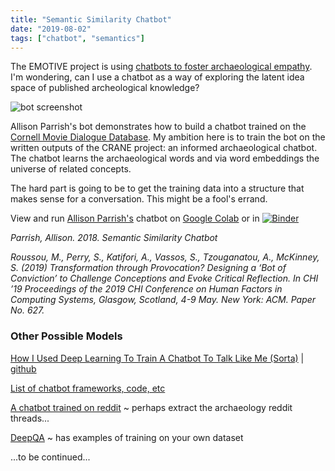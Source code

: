 ```yaml
---
title: "Semantic Similarity Chatbot"
date: "2019-08-02"
tags: ["chatbot", "semantics"]
---
```


The EMOTIVE project is using [chatbots to foster archaeological empathy](https://www.academia.edu/39061846/Transformation_through_Provocation_Designing_a_Bot_of_Conviction_to_Challenge_Conceptions_and_Evoke_Critical_Reflection). I'm wondering, can I use a chatbot as a way of exploring the latent idea space of published archeological knowledge?

![bot screenshot](http://static.decontextualize.com/snaps/semantic-similarity-chatbot.png)

Allison Parrish's bot demonstrates how to build a chatbot trained on the [Cornell Movie Dialogue Database](https://www.cs.cornell.edu/~cristian/Cornell_Movie-Dialogs_Corpus.html). My ambition here is to train the bot on the written outputs of the CRANE project: an informed archaeological chatbot. The chatbot learns the archaeological words and via word embeddings the universe of related concepts.

The hard part is going to be to get the training data into a structure that makes sense for a conversation. This might be a fool's errand.

View and run [Allison Parrish's](http://www.decontextualize.com/) chatbot on [Google Colab](https://colab.research.google.com/drive/1XlmtcyMdPRQC6bw2HQYb3UPtVGKqUJ0a) or in [![Binder](https://mybinder.org/badge.svg)](https://mybinder.org/v2/gh/o-date/creativity/master)

_Parrish, Allison. 2018. Semantic Similarity Chatbot_

_Roussou, M., Perry, S., Katifori, A., Vassos, S., Tzouganatou, A., McKinney, S. (2019) Transformation through Provocation? Designing a ‘Bot of Conviction’ to Challenge Conceptions and Evoke Critical Reflection. In CHI ’19 Proceedings of the 2019 CHI Conference on Human Factors in Computing Systems, Glasgow, Scotland, 4-9 May. New York: ACM. Paper No. 627._

### Other Possible Models

[How I Used Deep Learning To Train A Chatbot To Talk Like Me (Sorta)](https://adeshpande3.github.io/How-I-Used-Deep-Learning-to-Train-a-Chatbot-to-Talk-Like-Me) | [github](https://github.com/adeshpande3/Facebook-Messenger-Bot)

[List of chatbot frameworks, code, etc](https://github.com/fendouai/Awesome-Chatbot)

[A chatbot trained on reddit](https://github.com/pender/chatbot-rnn) ~ perhaps extract the archaeology reddit threads...

[DeepQA](https://github.com/Conchylicultor/DeepQA) ~ has examples of training on your own dataset

...to be continued...
